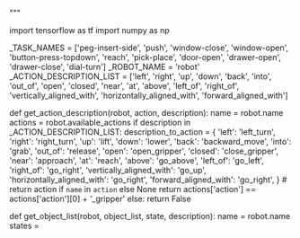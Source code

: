 
"""

import tensorflow as tf
import numpy as np

_TASK_NAMES = ['peg-insert-side', 'push', 'window-close', 'window-open',
               'button-press-topdown', 'reach', 'pick-place',
               'door-open', 'drawer-open', 'drawer-close', 'dial-turn']
_ROBOT_NAME = 'robot'
_ACTION_DESCRIPTION_LIST = ['left', 'right', 'up', 'down', 'back', 'into', 'out_of',
                            'open', 'closed', 'near', 'at', 'above',
                            'left_of', 'right_of', 'vertically_aligned_with',
                            'horizontally_aligned_with', 'forward_aligned_with']


def get_action_description(robot, action, description):
    name = robot.name
    actions = robot.available_actions
    if description in _ACTION_DESCRIPTION_LIST:
        description_to_action = {
            'left': 'left_turn',
            'right': 'right_turn',
            'up': 'lift',
            'down': 'lower',
            'back': 'backward_move',
            'into': 'grab',
            'out_of': 'release',
            'open': 'open_gripper',
            'closed': 'close_gripper',
            'near': 'approach',
            'at': 'reach',
            'above': 'go_above',
            'left_of': 'go_left',
            'right_of': 'go_right',
            'vertically_aligned_with': 'go_up',
            'horizontally_aligned_with': 'go_right',
            'forward_aligned_with': 'go_right',
        }
        # return action if `name` in `action` else None
        return actions['action'] == actions['action'][0] + '_gripper'
    else:
        return False


def get_object_list(robot, object_list, state, description):
    name = robot.name
    states =
